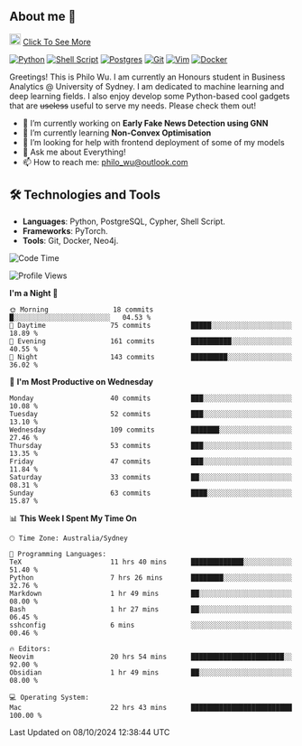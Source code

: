 ## About me 🤗

<a href="#"><img src="https://media.giphy.com/media/hvRJCLFzcasrR4ia7z/giphy.gif" width="20px" height="20px"></a> [Click To See More](https://codeboyphilo.github.io)

[![Python](https://img.shields.io/badge/python-3670A0?style=for-the-badge&logo=python&logoColor=ffdd54)](#)
[![Shell Script](https://img.shields.io/badge/shell_script-%23121011.svg?style=for-the-badge&logo=gnu-bash&logoColor=white)](#)
[![Postgres](https://img.shields.io/badge/postgres-%23316192.svg?style=for-the-badge&logo=postgresql&logoColor=white)](#)
[![Git](https://img.shields.io/badge/git-%23F05033.svg?style=for-the-badge&logo=git&logoColor=white)](#)
[![Vim](https://img.shields.io/badge/VIM-%2311AB00.svg?style=for-the-badge&logo=vim&logoColor=white)](#)
[![Docker](https://img.shields.io/badge/docker-%230db7ed.svg?style=for-the-badge&logo=docker&logoColor=white)](#)

Greetings! This is Philo Wu. I am currently an Honours student in Business Analytics \@ University of Sydney. I am dedicated to machine learning and deep learning fields. I also enjoy develop some Python-based cool gadgets that are ~~useless~~ useful to serve my needs. Please check them out!

- 🔭 I’m currently working on **Early Fake News Detection using GNN**
- 🌱 I’m currently learning **Non-Convex Optimisation**
- 🤔 I’m looking for help with frontend deployment of some of my models
- 💬 Ask me about Everything!
- 📫 How to reach me: philo_wu@outlook.com

## 🛠 Technologies and Tools
- **Languages**: Python, PostgreSQL, Cypher, Shell Script.
- **Frameworks**: PyTorch.
- **Tools**: Git, Docker, Neo4j.

<!--START_SECTION:waka-->
![Code Time](http://img.shields.io/badge/Code%20Time-523%20hrs%206%20mins-blue)

![Profile Views](http://img.shields.io/badge/Profile%20Views-0-blue)

**I'm a Night 🦉** 

```text
🌞 Morning                18 commits          █░░░░░░░░░░░░░░░░░░░░░░░░   04.53 % 
🌆 Daytime                75 commits          █████░░░░░░░░░░░░░░░░░░░░   18.89 % 
🌃 Evening                161 commits         ██████████░░░░░░░░░░░░░░░   40.55 % 
🌙 Night                  143 commits         █████████░░░░░░░░░░░░░░░░   36.02 % 
```
📅 **I'm Most Productive on Wednesday** 

```text
Monday                   40 commits          ███░░░░░░░░░░░░░░░░░░░░░░   10.08 % 
Tuesday                  52 commits          ███░░░░░░░░░░░░░░░░░░░░░░   13.10 % 
Wednesday                109 commits         ███████░░░░░░░░░░░░░░░░░░   27.46 % 
Thursday                 53 commits          ███░░░░░░░░░░░░░░░░░░░░░░   13.35 % 
Friday                   47 commits          ███░░░░░░░░░░░░░░░░░░░░░░   11.84 % 
Saturday                 33 commits          ██░░░░░░░░░░░░░░░░░░░░░░░   08.31 % 
Sunday                   63 commits          ████░░░░░░░░░░░░░░░░░░░░░   15.87 % 
```


📊 **This Week I Spent My Time On** 

```text
🕑︎ Time Zone: Australia/Sydney

💬 Programming Languages: 
TeX                      11 hrs 40 mins      █████████████░░░░░░░░░░░░   51.40 % 
Python                   7 hrs 26 mins       ████████░░░░░░░░░░░░░░░░░   32.76 % 
Markdown                 1 hr 49 mins        ██░░░░░░░░░░░░░░░░░░░░░░░   08.00 % 
Bash                     1 hr 27 mins        ██░░░░░░░░░░░░░░░░░░░░░░░   06.45 % 
sshconfig                6 mins              ░░░░░░░░░░░░░░░░░░░░░░░░░   00.46 % 

🔥 Editors: 
Neovim                   20 hrs 54 mins      ███████████████████████░░   92.00 % 
Obsidian                 1 hr 49 mins        ██░░░░░░░░░░░░░░░░░░░░░░░   08.00 % 

💻 Operating System: 
Mac                      22 hrs 43 mins      █████████████████████████   100.00 % 
```


 Last Updated on 08/10/2024 12:38:44 UTC
<!--END_SECTION:waka-->
